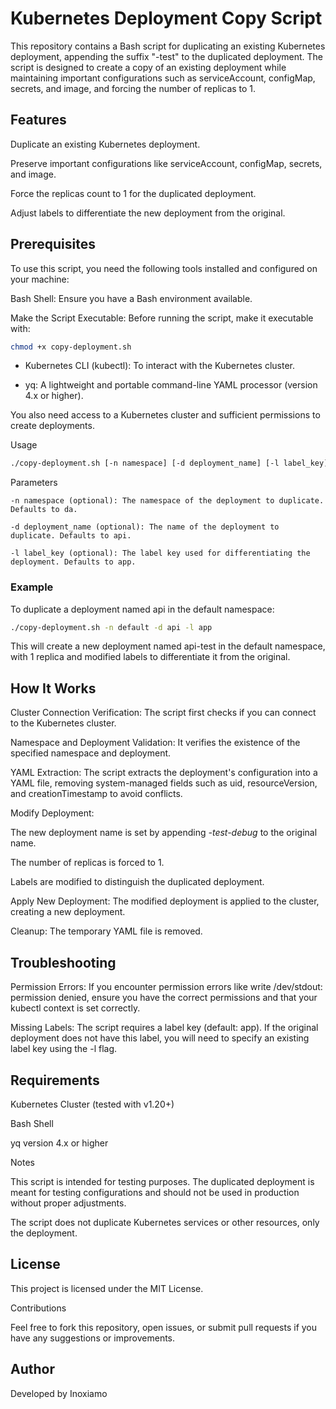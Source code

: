 # Kubernetes Deployment Copy Script

This repository contains a Bash script for duplicating an existing Kubernetes deployment, appending the suffix "-test" to the duplicated deployment. The script is designed to create a copy of an existing deployment while maintaining important configurations such as serviceAccount, configMap, secrets, and image, and forcing the number of replicas to 1.

## Features

Duplicate an existing Kubernetes deployment.

Preserve important configurations like serviceAccount, configMap, secrets, and image.

Force the replicas count to 1 for the duplicated deployment.

Adjust labels to differentiate the new deployment from the original.

## Prerequisites

To use this script, you need the following tools installed and configured on your machine:

Bash Shell: Ensure you have a Bash environment available.

Make the Script Executable: Before running the script, make it executable with:
```bash
chmod +x copy-deployment.sh
```

* Kubernetes CLI (kubectl): To interact with the Kubernetes cluster.

* yq: A lightweight and portable command-line YAML processor (version 4.x or higher).

You also need access to a Kubernetes cluster and sufficient permissions to create deployments.

Usage

```bash
./copy-deployment.sh [-n namespace] [-d deployment_name] [-l label_key]
```

Parameters
```
-n namespace (optional): The namespace of the deployment to duplicate. Defaults to da.

-d deployment_name (optional): The name of the deployment to duplicate. Defaults to api.

-l label_key (optional): The label key used for differentiating the deployment. Defaults to app.
```

### Example

To duplicate a deployment named api in the default namespace:

```bash
./copy-deployment.sh -n default -d api -l app
```

This will create a new deployment named api-test in the default namespace, with 1 replica and modified labels to differentiate it from the original.

## How It Works

Cluster Connection Verification: The script first checks if you can connect to the Kubernetes cluster.

Namespace and Deployment Validation: It verifies the existence of the specified namespace and deployment.

YAML Extraction: The script extracts the deployment's configuration into a YAML file, removing system-managed fields such as uid, resourceVersion, and creationTimestamp to avoid conflicts.

Modify Deployment:

The new deployment name is set by appending *-test-debug* to the original name.

The number of replicas is forced to 1.

Labels are modified to distinguish the duplicated deployment.

Apply New Deployment: The modified deployment is applied to the cluster, creating a new deployment.

Cleanup: The temporary YAML file is removed.

## Troubleshooting

Permission Errors: If you encounter permission errors like write /dev/stdout: permission denied, ensure you have the correct permissions and that your kubectl context is set correctly.

Missing Labels: The script requires a label key (default: app). If the original deployment does not have this label, you will need to specify an existing label key using the -l flag.

## Requirements

Kubernetes Cluster (tested with v1.20+)

Bash Shell

yq version 4.x or higher

Notes

This script is intended for testing purposes. The duplicated deployment is meant for testing configurations and should not be used in production without proper adjustments.

The script does not duplicate Kubernetes services or other resources, only the deployment.

## License

This project is licensed under the MIT License.

Contributions

Feel free to fork this repository, open issues, or submit pull requests if you have any suggestions or improvements.

## Author

Developed by Inoxiamo